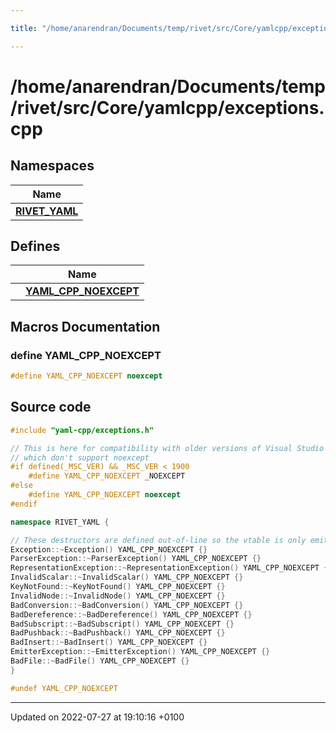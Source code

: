 ```yaml
---

title: "/home/anarendran/Documents/temp/rivet/src/Core/yamlcpp/exceptions.cpp"

---
```


# /home/anarendran/Documents/temp/rivet/src/Core/yamlcpp/exceptions.cpp



## Namespaces

| Name           |
| -------------- |
| **[RIVET_YAML](http://example.org/namespaces/namespacerivet__yaml/)**  |

## Defines

|                | Name           |
| -------------- | -------------- |
|  | **[YAML_CPP_NOEXCEPT](http://example.org/files/exceptions_8cpp/#define-yaml-cpp-noexcept)**  |




## Macros Documentation

### define YAML_CPP_NOEXCEPT

```cpp
#define YAML_CPP_NOEXCEPT noexcept
```


## Source code

```cpp
#include "yaml-cpp/exceptions.h"

// This is here for compatibility with older versions of Visual Studio
// which don't support noexcept
#if defined(_MSC_VER) && _MSC_VER < 1900
    #define YAML_CPP_NOEXCEPT _NOEXCEPT
#else
    #define YAML_CPP_NOEXCEPT noexcept
#endif

namespace RIVET_YAML {

// These destructors are defined out-of-line so the vtable is only emitted once.
Exception::~Exception() YAML_CPP_NOEXCEPT {}
ParserException::~ParserException() YAML_CPP_NOEXCEPT {}
RepresentationException::~RepresentationException() YAML_CPP_NOEXCEPT {}
InvalidScalar::~InvalidScalar() YAML_CPP_NOEXCEPT {}
KeyNotFound::~KeyNotFound() YAML_CPP_NOEXCEPT {}
InvalidNode::~InvalidNode() YAML_CPP_NOEXCEPT {}
BadConversion::~BadConversion() YAML_CPP_NOEXCEPT {}
BadDereference::~BadDereference() YAML_CPP_NOEXCEPT {}
BadSubscript::~BadSubscript() YAML_CPP_NOEXCEPT {}
BadPushback::~BadPushback() YAML_CPP_NOEXCEPT {}
BadInsert::~BadInsert() YAML_CPP_NOEXCEPT {}
EmitterException::~EmitterException() YAML_CPP_NOEXCEPT {}
BadFile::~BadFile() YAML_CPP_NOEXCEPT {}
}

#undef YAML_CPP_NOEXCEPT
```


-------------------------------

Updated on 2022-07-27 at 19:10:16 +0100
